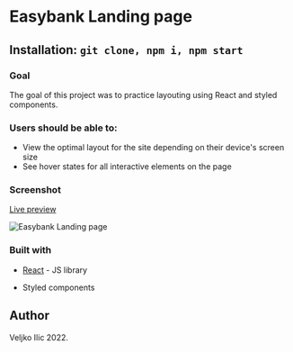 

# Easybank Landing page

  
## Installation: ```git clone, npm i, npm start```

  ### Goal
  The goal of this project was to practice layouting using React and styled components. 
  

### Users should be able to:

-   View the optimal layout for the site depending on their device's screen size
-   See hover states for all interactive elements on the page

  

### Screenshot

  [Live preview](https://veljkoilic.github.io/speed-typer/)

<img src='https://res.cloudinary.com/dz209s6jk/image/upload/q_auto:good,w_900/Challenges/yezt1f56cfp2njnakpbo.jpg' alt='Easybank Landing page'/>

  


  

### Built with


- [React](https://reactjs.org/) - JS library

- Styled components

    

  

## Author

Veljko Ilic 2022.
